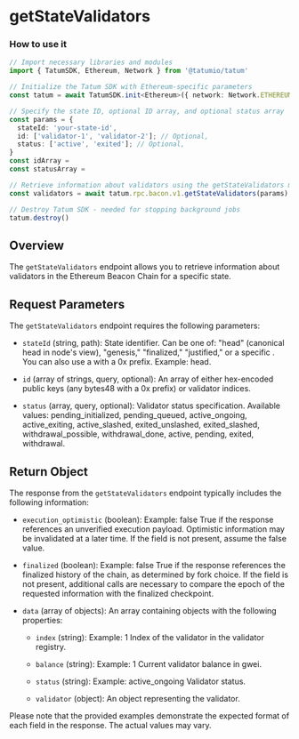# getStateValidators

### How to use it

```typescript
// Import necessary libraries and modules
import { TatumSDK, Ethereum, Network } from '@tatumio/tatum'

// Initialize the Tatum SDK with Ethereum-specific parameters
const tatum = await TatumSDK.init<Ethereum>({ network: Network.ETHEREUM_HOLESKY })

// Specify the state ID, optional ID array, and optional status array
const params = {
  stateId: 'your-state-id',
  id: ['validator-1', 'validator-2']; // Optional,
  status: ['active', 'exited']; // Optional,
}
const idArray = 
const statusArray = 

// Retrieve information about validators using the getStateValidators method
const validators = await tatum.rpc.bacon.v1.getStateValidators(params);

// Destroy Tatum SDK - needed for stopping background jobs
tatum.destroy()
```

## Overview

The `getStateValidators` endpoint allows you to retrieve information about validators in the Ethereum Beacon Chain for a specific state.

## Request Parameters

The `getStateValidators` endpoint requires the following parameters:

- `stateId` (string, path):
  State identifier. Can be one of: "head" (canonical head in node's view), "genesis," "finalized," "justified," or a specific <slot>. You can also use a <hex encoded stateRoot> with a 0x prefix. Example: head.

- `id` (array of strings, query, optional):
  An array of either hex-encoded public keys (any bytes48 with a 0x prefix) or validator indices.

- `status` (array, query, optional):
  Validator status specification. Available values: pending_initialized, pending_queued, active_ongoing, active_exiting, active_slashed, exited_unslashed, exited_slashed, withdrawal_possible, withdrawal_done, active, pending, exited, withdrawal.

## Return Object

The response from the `getStateValidators` endpoint typically includes the following information:

- `execution_optimistic` (boolean):
  Example: false
  True if the response references an unverified execution payload. Optimistic information may be invalidated at a later time. If the field is not present, assume the false value.

- `finalized` (boolean):
  Example: false
  True if the response references the finalized history of the chain, as determined by fork choice. If the field is not present, additional calls are necessary to compare the epoch of the requested information with the finalized checkpoint.

- `data` (array of objects):
  An array containing objects with the following properties:

  - `index` (string):
    Example: 1
    Index of the validator in the validator registry.

  - `balance` (string):
    Example: 1
    Current validator balance in gwei.

  - `status` (string):
    Example: active_ongoing
    Validator status.

  - `validator` (object):
    An object representing the validator.

Please note that the provided examples demonstrate the expected format of each field in the response. The actual values may vary.